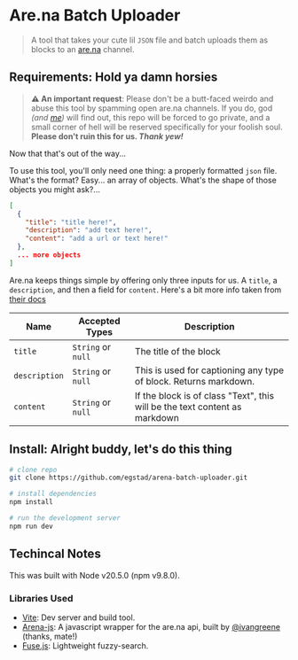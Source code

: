 # Are.na Batch Uploader

> A tool that takes your cute lil `JSON` file and batch uploads them as blocks to an [are.na](are.na) channel.

## **Requirements**: Hold ya damn horsies

> **⚠️ An important request**: Please don't be a butt-faced weirdo and abuse this tool by spamming open are.na channels. If you do, god _(and [me](https://github.com/egstad))_ will find out, this repo will be forced to go private, and a small corner of hell will be reserved specifically for your foolish soul. **Please don't ruin this for us. _Thank yew!_**

Now that that's out of the way...

To use this tool, you'll only need one thing: a properly formatted `json` file. What's the format? Easy... an array of objects. What's the shape of those objects you might ask?...

```json
[
  {
    "title": "title here!",
    "description": "add text here!",
    "content": "add a url or text here!"
  },
  ... more objects
]
```

Are.na keeps things simple by offering only three inputs for us. A `title`, a `description`, and then a field for `content`. Here's a bit more info taken from [their docs](https://dev.are.na/)

| Name          | Accepted Types     | Description                                                                |
| ------------- | ------------------ | -------------------------------------------------------------------------- |
| `title`       | `String` or `null` | The title of the block                                                     |
| `description` | `String` or `null` | This is used for captioning any type of block. Returns markdown.           |
| `content`     | `String` or `null` | If the block is of class "Text", this will be the text content as markdown |

## **Install**: Alright buddy, let's do this thing

```bash
# clone repo
git clone https://github.com/egstad/arena-batch-uploader.git

# install dependencies
npm install

# run the development server
npm run dev
```

## Techincal Notes

This was built with Node v20.5.0 (npm v9.8.0).

### Libraries Used

- [Vite](https://github.com/vitejs/vite): Dev server and build tool.
- [Arena-js](https://github.com/ivangreene/arena-js): A javascript wrapper for the are.na api, built by [@ivangreene](https://github.com/ivangreene) (thanks, mate!)
- [Fuse.js](https://github.com/krisk/Fuse): Lightweight fuzzy-search.
